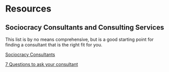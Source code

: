 # Resources

## Sociocracy Consultants and Consulting Services

This list is by no means comprehensive, but is a good starting point for finding a consultant that is the right fit for you.

[Sociocracy Consultants](/resources/sociocracy-consulting-services/)

[7 Questions to ask your consultant](/resources/sociocracy-consulting-services/what-to-ask-your-consultant/)